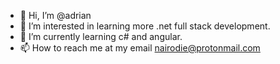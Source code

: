 - 👋 Hi, I’m @adrian
- 👀 I’m interested in learning more .net full stack development.
- 🌱 I’m currently learning c# and angular.
- 📫 How to reach me at my email nairodie@protonmail.com

<!---
adeulia/adeulia is a ✨ special ✨ repository because its `README.md` (this file) appears on your GitHub profile.
You can click the Preview link to take a look at your changes.
--->
